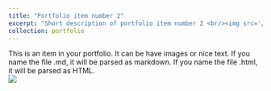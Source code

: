 ```yaml
---
title: "Portfolio item number 2"
excerpt: "Short description of portfolio item number 2 <br/><img src='/images/'>"
collection: portfolio
---
```


This is an item in your portfolio. It can be have images or nice text. If you name the file .md, it will be parsed as markdown. If you name the file .html, it will be parsed as HTML. 
<br/><img src='/images/'>
